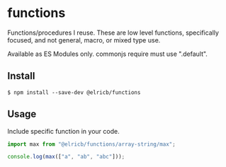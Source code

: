 # functions

Functions/procedures I reuse.  These are low level functions, specifically focused, and not general, macro, or mixed type use.

Available as ES Modules only.  commonjs require must use ".default".

## Install

```
$ npm install --save-dev @elricb/functions
```

## Usage

Include specific function in your code.

```js
import max from "@elricb/functions/array-string/max";

console.log(max(["a", "ab", "abc"]));
```

